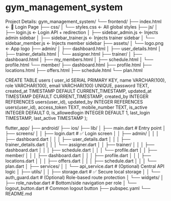 # gym_management_system
Project Details:
gym_management_system/
└── frontend/
    ├── index.html                  ← 🔐 Login Page
    ├── css/
    │   └── styles.css              ← All global styles
    ├── js/
    │   ├── login.js                ← Login API + redirection
    │   ├── sidebar_admin.js        ← Injects admin sidebar
    │   ├── sidebar_trainer.js      ← Injects trainer sidebar
    │   └── sidebar_member.js       ← Injects member sidebar
    ├── assets/
    │   └── logo.png                ← App logo
    ├── admin/
    │   ├── dashboard.html
    │   ├── user_details.html
    │   ├── trainer_details.html
    │   └── assigner.html
    ├── trainer/
    │   ├── dashboard.html
    │   ├── my_members.html
    │   ├── schedule.html
    │   └── profile.html
    └── member/
        ├── dashboard.html
        ├── profile.html
        ├── locations.html
        ├── offers.html
        ├── schedule.html
        └── plan.html


CREATE TABLE users (
    user_id SERIAL PRIMARY KEY,
    name VARCHAR(100),
    role VARCHAR(100),
    email VARCHAR(100) UNIQUE,
    password TEXT,
    created_at TIMESTAMP DEFAULT CURRENT_TIMESTAMP,
    updated_at TIMESTAMP DEFAULT CURRENT_TIMESTAMP,
    created_by INTEGER REFERENCES users(user_id),
    updated_by INTEGER REFERENCES users(user_id),
    access_token TEXT,
    mobile_number TEXT,
    is_active INTEGER DEFAULT 0,
    is_allowedlogin INTEGER DEFAULT 1,
    last_login TIMESTAMP,
    last_active TIMESTAMP
);

flutter_app/
├── android/
├── ios/
├── lib/
│   ├── main.dart                     # Entry point
│   ├── screens/
│   │   ├── login.dart                # ✅ Login screen
│   │   ├── admin/
│   │   │   ├── dashboard.dart
│   │   │   ├── user_details.dart
│   │   │   ├── trainer_details.dart
│   │   │   └── assigner.dart
│   │   ├── trainer/
│   │   │   ├── dashboard.dart
│   │   │   ├── schedule.dart
│   │   │   └── profile.dart
│   │   ├── member/
│   │   │   ├── dashboard.dart
│   │   │   ├── profile.dart
│   │   │   ├── locations.dart
│   │   │   ├── offers.dart
│   │   │   ├── schedule.dart
│   │   │   └── plan.dart
│   ├── services/
│   │   └── api_service.dart          # (Optional) Central API logic
│   ├── utils/
│   │   ├── storage.dart              # ✅ Secure local storage
│   │   └── auth_guard.dart           # (Optional) Role-based route protection
│   └── widgets/
│       ├── role_navbar.dart          # Bottom/side navigation per role
│       └── logout_button.dart        # Common logout button
├── pubspec.yaml
└── README.md